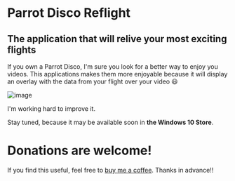 # Parrot Disco Reflight
## The application that will relive your most exciting flights

If you own a Parrot Disco, I'm sure you look for a better way to enjoy you videos. This applications makes them more enjoyable because it will display an overlay with the data from your flight over your video 😃

![image](https://user-images.githubusercontent.com/3109851/47085923-6f1cb300-d218-11e8-9847-1019fa722fcf.png)

I'm working hard to improve it.

Stay tuned, because it may be available soon in **the Windows 10 Store**.

# Donations are welcome!
If you find this useful, feel free to [buy me a coffee](http://paypal.me/superjmn). Thanks in advance!!
